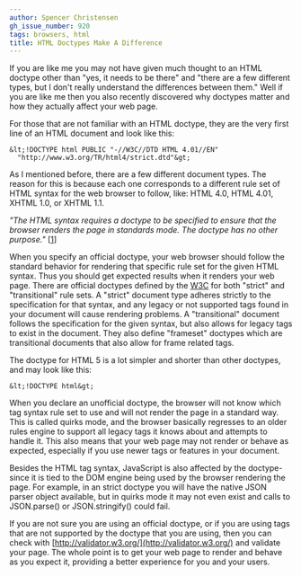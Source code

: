 ```yaml
---
author: Spencer Christensen
gh_issue_number: 920
tags: browsers, html
title: HTML Doctypes Make A Difference
---
```




If you are like me you may not have given much thought to an HTML doctype other than "yes, it needs to be there" and "there are a few different types, but I don't really understand the differences between them."  Well if you are like me then you also recently discovered why doctypes matter and how they actually affect your web page.

For those that are not familiar with an HTML doctype, they are the very first line of an HTML document and look like this:

```
&lt;!DOCTYPE html PUBLIC "-//W3C//DTD HTML 4.01//EN" 
  "http://www.w3.org/TR/html4/strict.dtd"&gt;
```

As I mentioned before, there are a few different document types.  The reason for this is because each one corresponds to a different rule set of HTML syntax for the web browser to follow, like: HTML 4.0, HTML 4.01, XHTML 1.0, or XHTML 1.1.

*"The HTML syntax requires a doctype to be specified to ensure that the browser renders the page in standards mode. The doctype has no other purpose."* [[1](http://www.w3.org/TR/html5-diff/#doctype)]

When you specify an official doctype, your web browser should follow the standard behavior for rendering that specific rule set for the given HTML syntax.  Thus you should get expected results when it renders your web page.  There are official doctypes defined by the [W3C](http://www.w3c.org) for both "strict" and "transitional" rule sets.  A "strict" document type adheres strictly to the specification for that syntax, and any legacy or not supported tags found in your document will cause rendering problems.  A "transitional" document follows the specification for the given syntax, but also allows for legacy tags to exist in the document.  They also define "frameset" doctypes which are transitional documents that also allow for frame related tags.

The doctype for HTML 5 is a lot simpler and shorter than other doctypes, and may look like this:

```
&lt;!DOCTYPE html&gt;
```

When you declare an unofficial doctype, the browser will not know which tag syntax rule set to use and will not render the page in a standard way.  This is called quirks mode, and the browser basically regresses to an older rules engine to support all legacy tags it knows about and attempts to handle it.  This also means that your web page may not render or behave as expected, especially if you use newer tags or features in your document.

Besides the HTML tag syntax, JavaScript is also affected by the doctype- since it is tied to the DOM engine being used by the browser rendering the page.  For example, in an strict doctype you will have the native JSON parser object available, but in quirks mode it may not even exist and calls to JSON.parse() or JSON.stringify() could fail.

If you are not sure you are using an official doctype, or if you are using tags that are not supported by the doctype that you are using, then you can check with [http://validator.w3.org/](http://validator.w3.org/) and validate your page.  The whole point is to get your web page to render and behave as you expect it, providing a better experience for you and your users.



